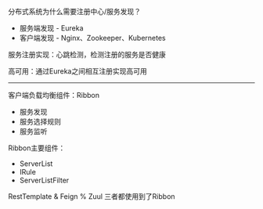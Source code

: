 分布式系统为什么需要注册中心/服务发现？

- 服务端发现 - Eureka
- 客户端发现 - Nginx、Zookeeper、Kubernetes

服务注册实现：心跳检测，检测注册的服务是否健康

高可用：通过Eureka之间相互注册实现高可用

<hr>

客户端负载均衡组件：Ribbon

- 服务发现
- 服务选择规则
- 服务监听

Ribbon主要组件：

- ServerList
- IRule
- ServerListFilter

RestTemplate & Feign % Zuul 三者都使用到了Ribbon

